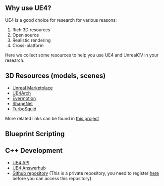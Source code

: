 ## Why use UE4?

UE4 is a good choice for research for various reasons:

1. Rich 3D resources
2. Open source
3. Realistic rendering
4. Cross-platform

Here we collect some resources to help you use UE4 and UnrealCV in your research.

## 3D Resources (models, scenes)
- [Unreal Marketplace]()
- [UE4Arch]()
- [Evermotion]()
- [ShapeNet]()
- [TurboSquid]()

More related links can be found in [this project](https://github.com/qiuwch/synthetic-computer-vision)

## Blueprint Scripting

## C++ Development

- [UE4 API](https://docs.unrealengine.com/latest/INT/API/)
- [UE4 Answerhub](https://answers.unrealengine.com/)
- [Github repository](https://github.com/EpicGames/UnrealEngine) (This is a private repository, you need to register [here](https://www.unrealengine.com/ue4-on-github) before you can access this repository)
